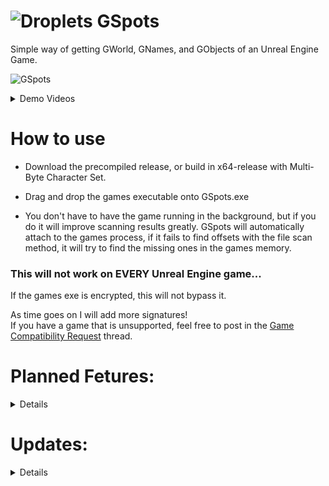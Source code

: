 # ![Droplets](https://github.com/user-attachments/assets/b78ae8fe-da35-414b-a720-cf7c7241ddd0) GSpots

Simple way of getting GWorld, GNames, and GObjects of an Unreal Engine Game.

![GSpots](https://github.com/user-attachments/assets/b089c37f-1c2d-4845-9296-65cadc30c672)

<details>
 
   <summary>Demo Videos</summary>
 
   https://github.com/user-attachments/assets/09385216-2965-4023-9e87-830c1a8e0818

   https://github.com/user-attachments/assets/dba9ca71-98ce-4fb8-af61-86e96e7cb997

 </details>

# How to use

- Download the precompiled release, or build in x64-release with Multi-Byte Character Set.  
- Drag and drop the games executable onto GSpots.exe

- You don't have to have the game running in the background, but if you do it will improve scanning results greatly. GSpots will automatically attach to the games process, if it fails to find offsets with the file scan method, it will try to find the missing ones in the games memory.

### This will not work on EVERY Unreal Engine game...

If the games exe is encrypted, this will not bypass it. 

As time goes on I will add more signatures!  
If you have a game that is unsupported, feel free to post in the [Game Compatibility Request](https://github.com/Do0ks/GSpots/issues/1) thread. 

# Planned Fetures:
<details>
  
  ## Soon:  
  
  - Add automatic fetching of the Unreal Engine Version the game is built with (though this will work better with the "later" update listed below).
  
  - Add XOR encryption calculations with padding if applicable.

  - Added memory scan if the games running in the background to try finding the offsets file scanning failed at.
    Memory scanning is in beta.. It worked for every game i tried, and the one that it didn't work for has obfuscation.

    This update should help compatibility greatly!

  ## Later:  

  - Try to pre calculate point of interest pointer chains such as the player class while the games running. This should function like before (you'll just need the game running before dropping the games exe onto GSpots.exe)
  
</details>

# Updates:
<details>

- Added the ability to attach to the game IF its running. This is in preperation for future updates.

- Added functions from my other github repository to detect the Unreal Version number.

- Added memory scan if the games running in the background to try finding the offsets file scanning failed at.
Memory scanning is in beta.. It worked for every game i tried, and the one that it didn't work for has obfuscation. This update should help compatibility greatly!

</details>
